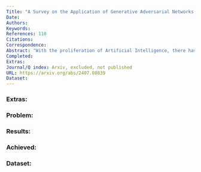 ```yaml
---
Title: "A Survey on the Application of Generative Adversarial Networks in Cybersecurity: Prospective, Direction and Open Research Scopes"
Date: 
Authors: 
Keywords: 
References: 110
Citations: 
Correspondence: 
Abstract: "With the proliferation of Artificial Intelligence, there has been a massive increase in the amount of\rdata required to be accumulated and disseminated digitally. As the data are available online in digital\rlandscapes with complex and sophisticated infrastructures, it is crucial to implement various defense\rmechanisms based on cybersecurity. Generative Adversarial Networks (GANs), which are deep learning models, have emerged as powerful solutions for addressing the constantly changing security issues.\rThis survey studies the significance of the deep learning model, precisely on GANs, in strengthening\rcybersecurity defenses. Our survey aims to explore the various works completed in GANs, such as\rIntrusion Detection Systems (IDS), Mobile and Network Trespass, BotNet Detection, and Malware\rDetection. The focus is to examine how GANs can be influential tools to strengthen cybersecurity\rdefenses in these domains. Further, the paper discusses the challenges and constraints of using GANs\rin these areas and suggests future research directions. Overall, the paper highlights the potential of\rGANs in enhancing cybersecurity measures and addresses the need for further exploration in this field."
Completed: 
Extras: 
Journal/Q index: Arxiv, excluded, not published
URL: https://arxiv.org/abs/2407.08839
Dataset:
---
```



### Extras: 
### Problem: 
### Results: 
### Achieved: 
### Dataset:


